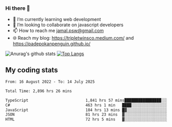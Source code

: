 ### Hi there 👋

<!--
**padepokanpenguin/padepokanpenguin** is a ✨ _special_ ✨ repository because its `README.md` (this file) appears on your GitHub profile.
-->

- 🌱 I’m currently learning  web development
- 👯 I’m looking to collaborate on javascript developers
- 📫 How to reach me jamal.psw@gmail.com
- 🌐 Reach my blog:
   https://tripletwinsco.medium.com/ and
   https://padepokanpenguin.github.io/

![Anurag's github stats](https://github-readme-stats.vercel.app/api?username=padepokanpenguin&count_private=true&disable_animations=false&show_icons=true&theme=default)
[![Top Langs](https://github-readme-stats.vercel.app/api/top-langs/?username=padepokanpenguin&theme=default&layout=compact)](https://github.com/padepokanpenguin)

## My coding stats

<!--START_SECTION:waka-->

```txt
From: 16 August 2022 - To: 14 July 2025

Total Time: 2,896 hrs 26 mins

TypeScript                         1,841 hrs 57 mins████████████████░░░░░░░░░   63.59 %
C#                                 463 hrs 1 min   ████░░░░░░░░░░░░░░░░░░░░░   15.99 %
JavaScript                         184 hrs 13 mins █▓░░░░░░░░░░░░░░░░░░░░░░░   06.36 %
JSON                               81 hrs 23 mins  ▓░░░░░░░░░░░░░░░░░░░░░░░░   02.81 %
HTML                               72 hrs 5 mins   ▓░░░░░░░░░░░░░░░░░░░░░░░░   02.49 %
```

<!--END_SECTION:waka-->


